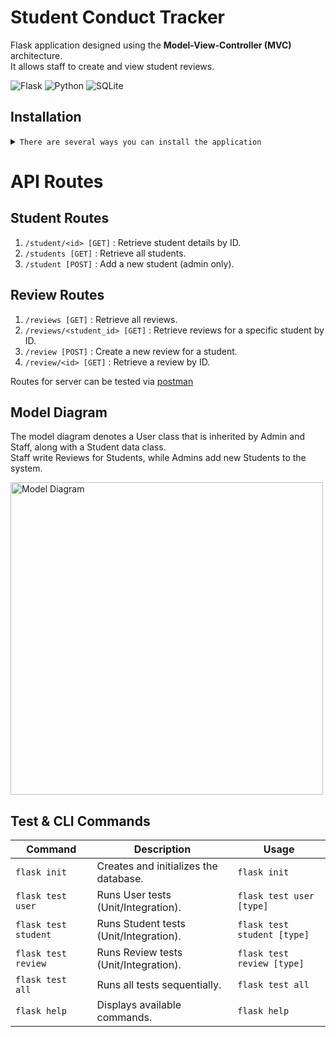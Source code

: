 # Student Conduct Tracker
Flask application designed using the **Model-View-Controller (MVC)** architecture.<br/>It allows staff to create and view student reviews.

![Flask](https://img.shields.io/badge/Flask-000000?style=for-the-badge&logo=flask&logoColor=white)
![Python](https://img.shields.io/badge/Python-3776AB?style=for-the-badge&logo=python&logoColor=white)
![SQLite](https://img.shields.io/badge/SQLite-07405E?style=for-the-badge&logo=sqlite&logoColor=white)
<!-- 
[![Open in Gitpod](https://gitpod.io/button/open-in-gitpod.svg)](https://gitpod.io/#https://github.com/Tink-A-Ton/student-conduct-tracker) -->


## Installation 
<details>
<summary><code>There are several ways you can install the application</code></summary>

1. **Clone the repository**:
    ```sh
    git clone https://github.com/Tink-A-Ton/student-conduct-tracker.git
    cd student-conduct-tracker
    ```

2. **(Optional) Create a virtual environment**:

    - Using `venv`:
        ```sh
        python -m venv venv
        source venv/bin/activate    # On Windows use `venv\Scripts\activate`
        ```
    - Using `conda`:
        ```sh
        conda create --name your-env-name python=3.x
        conda activate your-env-name
        ```

3. **Install the required packages**:
    ```sh
    pip install -r requirements.txt
    ```
    
4. **Initialize the application**
    ```sh
    flask init
    ```

5. **Run the application**
    ```sh
    flask run
    ```

#### **Alernative**
- [Downloading repository as ZIP](https://github.com/Tink-A-Ton/student-conduct-tracker/archive/refs/heads/main.zip)
- Running the following command in a terminal, assuming you have [GitHub CLI](https://cli.github.com/) installed:

</details>

# API Routes
## Student Routes

1. ```/student/<id> [GET]``` : Retrieve student details by ID.
2. ```/students [GET]``` : Retrieve all students.
3. ```/student [POST]``` : Add a new student (admin only).

## Review Routes

1. ```/reviews [GET]``` : Retrieve all reviews.
2. ```/reviews/<student_id> [GET]``` : Retrieve reviews for a specific student by ID.
3. ```/review [POST]``` : Create a new review for a student.
4. ```/review/<id> [GET]``` : Retrieve a review by ID.


Routes for server can be tested via [postman](postmanlinkhere)



## Model Diagram 

The model diagram denotes a User class that is inherited by Admin and Staff, along with a Student data class.<br/>Staff write Reviews for Students, while Admins add new Students to the system.

<img src="https://imgur.com/BeUcGZM.png" alt="Model Diagram" height="500"/>

## Test & CLI Commands

| Command          | Description                                   | Usage                                |
|------------------|-----------------------------------------------|--------------------------------------|
| `flask init`     | Creates and initializes the database.         | `flask init`                         |
| `flask test user`| Runs User tests (Unit/Integration).           | `flask test user [type]`             |
| `flask test student`| Runs Student tests (Unit/Integration).     | `flask test student [type]`          |
| `flask test review` | Runs Review tests (Unit/Integration).      | `flask test review [type]`           |
| `flask test all`   | Runs all tests sequentially.                | `flask test all`                     |
| `flask help`      | Displays available commands.                 | `flask help`                         |
